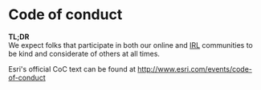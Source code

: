 # Code of conduct

**TL;DR**<br>
We expect folks that participate in both our online and [IRL](https://www.urbandictionary.com/define.php?term=IRL) communities to be kind and considerate of others at all times.

Esri's official CoC text can be found at http://www.esri.com/events/code-of-conduct
